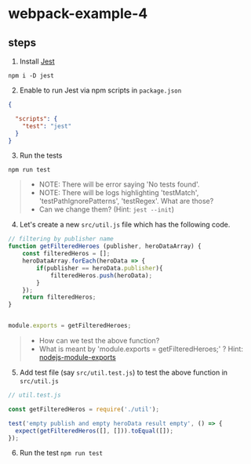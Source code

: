 # webpack-example-4


## steps

1. Install [Jest](https://jestjs.io/docs/en/getting-started)
```
npm i -D jest
```

2. Enable to run Jest via npm scripts in `package.json`
```json
{

  "scripts": {
    "test": "jest"
  }
}
```

3. Run the tests
```
npm run test
```
>- NOTE: There will be error saying 'No tests found'.
>- NOTE: There will be logs highlighting 'testMatch', 'testPathIgnorePatterns', 'testRegex'. What are those?
>- Can we change them? (Hint: `jest --init`)

4. Let's create a new `src/util.js` file which has the following code.
```javascript
// filtering by publisher name
function getFilteredHeroes (publisher, heroDataArray) {
	const filteredHeros = [];
	heroDataArray.forEach(heroData => {
		if(publisher == heroData.publisher){
			filteredHeros.push(heroData);
		}
	});
	return filteredHeros;
}


module.exports = getFilteredHeroes;
```
>- How can we test the above function?
>- What is meant by 'module.exports = getFilteredHeroes;' ?  Hint: [nodejs-module-exports](https://www.tutorialsteacher.com/nodejs/nodejs-module-exports)

5. Add test file (say `src/util.test.js`) to test the above function in `src/util.js`

```javascript
// util.test.js

const getFilteredHeros = require('./util');

test('empty publish and empty heroData result empty', () => {
  expect(getFilteredHeros([], [])).toEqual([]);
});
```

6. Run the test `npm run test`